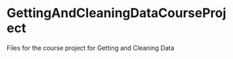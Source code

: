 GettingAndCleaningDataCourseProject
===================================

Files for the course project for Getting and Cleaning Data 
